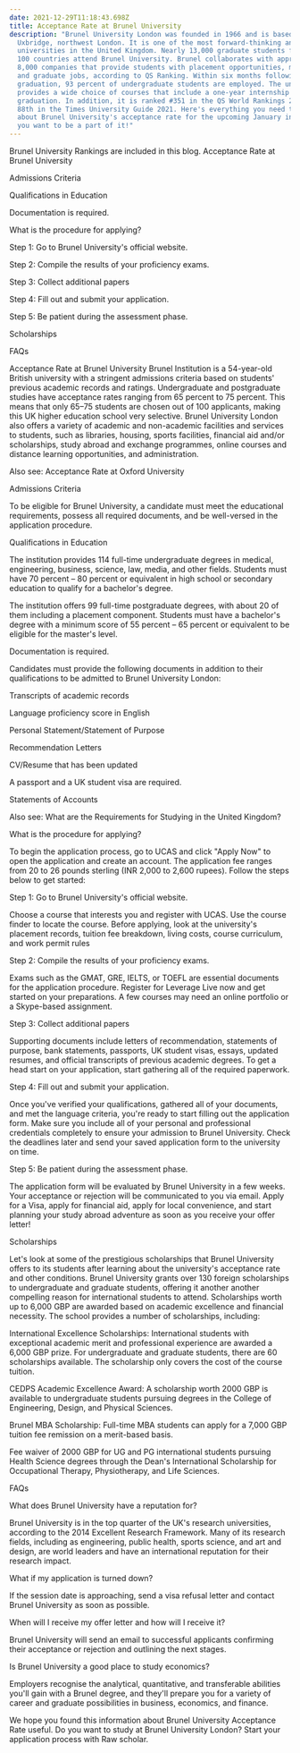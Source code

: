```yaml
---
date: 2021-12-29T11:18:43.698Z
title: Acceptance Rate at Brunel University
description: "Brunel University London was founded in 1966 and is based in
  Uxbridge, northwest London. It is one of the most forward-thinking and active
  universities in the United Kingdom. Nearly 13,000 graduate students from over
  100 countries attend Brunel University. Brunel collaborates with approximately
  8,000 companies that provide students with placement opportunities, mentoring,
  and graduate jobs, according to QS Ranking. Within six months following
  graduation, 93 percent of undergraduate students are employed. The university
  provides a wide choice of courses that include a one-year internship prior to
  graduation. In addition, it is ranked #351 in the QS World Rankings 2022 and
  88th in the Times University Guide 2021. Here's everything you need to know
  about Brunel University's acceptance rate for the upcoming January intake if
  you want to be a part of it!"
---
```

<!--StartFragment-->

Brunel University Rankings are included in this blog.
Acceptance Rate at Brunel University

Admissions Criteria

Qualifications in Education

Documentation is required.

What is the procedure for applying?

Step 1: Go to Brunel University's official website.

Step 2: Compile the results of your proficiency exams.

Step 3: Collect additional papers

Step 4: Fill out and submit your application.

Step 5: Be patient during the assessment phase.

Scholarships

FAQs

Acceptance Rate at Brunel University
Brunel Institution is a 54-year-old British university with a stringent admissions criteria based on students' previous academic records and ratings. Undergraduate and postgraduate studies have acceptance rates ranging from 65 percent to 75 percent. This means that only 65–75 students are chosen out of 100 applicants, making this UK higher education school very selective. Brunel University London also offers a variety of academic and non-academic facilities and services to students, such as libraries, housing, sports facilities, financial aid and/or scholarships, study abroad and exchange programmes, online courses and distance learning opportunities, and administration.

Also see: Acceptance Rate at Oxford University

Admissions Criteria

To be eligible for Brunel University, a candidate must meet the educational requirements, possess all required documents, and be well-versed in the application procedure.

Qualifications in Education

The institution provides 114 full-time undergraduate degrees in medical, engineering, business, science, law, media, and other fields. Students must have 70 percent – 80 percent or equivalent in high school or secondary education to qualify for a bachelor's degree.

The institution offers 99 full-time postgraduate degrees, with about 20 of them including a placement component. Students must have a bachelor's degree with a minimum score of 55 percent – 65 percent or equivalent to be eligible for the master's level.

Documentation is required.

Candidates must provide the following documents in addition to their qualifications to be admitted to Brunel University London:

Transcripts of academic records

Language proficiency score in English

Personal Statement/Statement of Purpose

Recommendation Letters

CV/Resume that has been updated

A passport and a UK student visa are required.

Statements of Accounts

Also see: What are the Requirements for Studying in the United Kingdom?

What is the procedure for applying?

To begin the application process, go to UCAS and click "Apply Now" to open the application and create an account. The application fee ranges from 20 to 26 pounds sterling (INR 2,000 to 2,600 rupees). Follow the steps below to get started:

Step 1: Go to Brunel University's official website.

Choose a course that interests you and register with UCAS. Use the course finder to locate the course. Before applying, look at the university's placement records, tuition fee breakdown, living costs, course curriculum, and work permit rules

Step 2: Compile the results of your proficiency exams.

Exams such as the GMAT, GRE, IELTS, or TOEFL are essential documents for the application procedure. Register for Leverage Live now and get started on your preparations. A few courses may need an online portfolio or a Skype-based assignment.

Step 3: Collect additional papers

Supporting documents include letters of recommendation, statements of purpose, bank statements, passports, UK student visas, essays, updated resumes, and official transcripts of previous academic degrees. To get a head start on your application, start gathering all of the required paperwork.

Step 4: Fill out and submit your application.

Once you've verified your qualifications, gathered all of your documents, and met the language criteria, you're ready to start filling out the application form. Make sure you include all of your personal and professional credentials completely to ensure your admission to Brunel University. Check the deadlines later and send your saved application form to the university on time.

Step 5: Be patient during the assessment phase.

The application form will be evaluated by Brunel University in a few weeks. Your acceptance or rejection will be communicated to you via email. Apply for a Visa, apply for financial aid, apply for local convenience, and start planning your study abroad adventure as soon as you receive your offer letter!

Scholarships

Let's look at some of the prestigious scholarships that Brunel University offers to its students after learning about the university's acceptance rate and other conditions. Brunel University grants over 130 foreign scholarships to undergraduate and graduate students, offering it another another compelling reason for international students to attend. Scholarships worth up to 6,000 GBP are awarded based on academic excellence and financial necessity. The school provides a number of scholarships, including:

International Excellence Scholarships: International students with exceptional academic merit and professional experience are awarded a 6,000 GBP prize. For undergraduate and graduate students, there are 60 scholarships available. The scholarship only covers the cost of the course tuition.

CEDPS Academic Excellence Award: A scholarship worth 2000 GBP is available to undergraduate students pursuing degrees in the College of Engineering, Design, and Physical Sciences.

Brunel MBA Scholarship: Full-time MBA students can apply for a 7,000 GBP tuition fee remission on a merit-based basis.

Fee waiver of 2000 GBP for UG and PG international students pursuing Health Science degrees through the Dean's International Scholarship for Occupational Therapy, Physiotherapy, and Life Sciences.

FAQs

What does Brunel University have a reputation for?

Brunel University is in the top quarter of the UK's research universities, according to the 2014 Excellent Research Framework. Many of its research fields, including as engineering, public health, sports science, and art and design, are world leaders and have an international reputation for their research impact.

What if my application is turned down?

If the session date is approaching, send a visa refusal letter and contact Brunel University as soon as possible.

When will I receive my offer letter and how will I receive it?

Brunel University will send an email to successful applicants confirming their acceptance or rejection and outlining the next stages.

Is Brunel University a good place to study economics?

Employers recognise the analytical, quantitative, and transferable abilities you'll gain with a Brunel degree, and they'll prepare you for a variety of career and graduate possibilities in business, economics, and finance.

We hope you found this information about Brunel University Acceptance Rate useful. Do you want to study at Brunel University London? Start your application process with Raw scholar.

<!--EndFragment-->